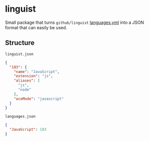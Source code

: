 # linguist

Small package that turns `github/linguist` [languages.yml](https://github.com/github/linguist/blob/master/lib/linguist/languages.yml) into a JSON format that can easily be used.

## Structure

`linguist.json`

```json
{
  "183": {
    "name": "JavaScript",
    "extension": "js",
    "aliases": [
      "js",
      "node"
    ],
    "aceMode": "javascript"
  }
}
```

`languages.json`

```json
{
  "JavaScript": 183
}
```
